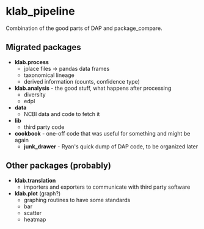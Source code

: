 # klab_pipeline
Combination of the good parts of DAP and package_compare.

## Migrated packages
 * **klab.process**
    - jplace files -> pandas data frames
    - taxonomical lineage
    - derived information (counts, confidence type)
 * **klab.analysis** - the good stuff, what happens after processing
    - diversity
    - edpl 
 * **data**
    - NCBI data and code to fetch it
* **lib**
    - third party code    
 * **cookbook** - one-off code that was useful for something and might be again
    - **junk_drawer** - Ryan's quick dump of DAP code, to be organized later


## Other packages (probably)
 * **klab.translation**
    - importers and exporters to communicate with third party software
 * **klab.plot** (graph?)
    - graphing routines to have some standards
    - bar
    - scatter
    - heatmap
